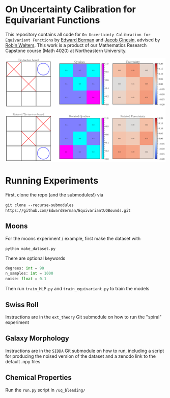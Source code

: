 # On Uncertainty Calibration for Equivariant Functions

This repository contains all code for `On Uncertainty Calibration for Equivariant Functions` by [Edward Berman](https://ebrmn.space/) and [Jacob Ginesin](https://jakegines.in/), advised by [Robin Walters](https://www.robinwalters.com/). This work is a product of our Mathematics Research Capstone course (Math 4020) at Northeastern University. 

![image](assets/tictactoe.png)

# Running Experiments

First, clone the repo (and the submodules!) via

`git clone --recurse-submodules https://github.com/EdwardBerman/EquivariantUQBounds.git`

## Moons

For the moons experiment / example, first make the dataset with 

`python make_dataset.py`

There are optional keywords 

```py
degrees: int = 90
n_samples: int = 1000
noise: float = 0.1
```

Then run `train_MLP.py` and `train_equivariant.py` to train the models

## Swiss Roll

Instructions are in the `ext_theory` Git submodule on how to run the "spiral" experiment

## Galaxy Morphology

Instructions are in the `SIDDA` Git submodule on how to run, including a script for producing the noised version of the dataset and a zenodo link to the default .npy files

## Chemical Properties

Run the `run.py` script in `/uq_bleading/`
